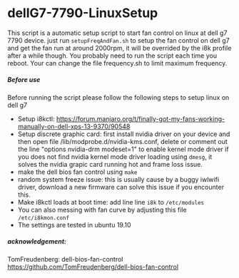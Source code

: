 # dellG7-7790-LinuxSetup
This script is a automatic setup script to start fan control on linux at dell g7 7790 device.
just run ```setupFreqAndFan.sh``` to setup the fan control on dell g7 and get the fan run at around 2000rpm, it will be overrided by the i8k profile after a while though. You probably need to run the script each time you reboot. Your can change the file frequency.sh to limit maximum frequency.
##### Before use
Before running the script please follow the following steps to setup linux on dell g7
- Setup i8kctl: https://forum.manjaro.org/t/finally-got-my-fans-working-manually-on-dell-xps-13-9370/90548
- Setup discrete graphic card: first install nvidia driver on your device and then open file /lib/modprobe.d/nvidia-kms.conf, delete or comment out the line "options nvidia-drm modeset=1" to enable kernel mode driver if you does not find nvidia kernel mode driver loading using ```dmesg```, it solves the nvidia grapic card running hot and frame loss issue.
- make the dell bios fan control using ```make```
- random system freeze issue: this is usually cause by a buggy iwlwifi driver, download a new firmware can solve this issue if you encounter this.
- Make i8kctl loads at boot time: add line line ```i8k``` to ```/etc/modules```
- You can also messing with fan curve by adjusting this file ```/etc/i8kmon.conf```
- The settings are tested in ubuntu 19.10
##### acknowledgement:
TomFreudenberg: dell-bios-fan-control
https://github.com/TomFreudenberg/dell-bios-fan-control
